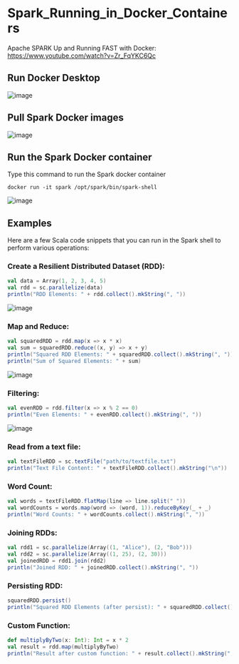 # Spark_Running_in_Docker_Containers

Apache SPARK Up and Running FAST with Docker: https://www.youtube.com/watch?v=Zr_FqYKC6Qc

## Run Docker Desktop

![image](https://github.com/luiscoco/Spark-Shell_Running_in_Docker_Containers/assets/32194879/1dae31df-6aaf-496d-bbdb-e695ee16bafb)

## Pull Spark Docker images 

![image](https://github.com/luiscoco/Spark-Shell_Running_in_Docker_Containers/assets/32194879/54a45dc6-383d-47a9-996b-18ac12bed59c)

## Run the Spark Docker container

Type this command to run the Spark docker container

```
docker run -it spark /opt/spark/bin/spark-shell
```

![image](https://github.com/luiscoco/Spark-Shell_Running_in_Docker_Containers/assets/32194879/3e41806f-2f7d-47f0-a99b-c9d69e1a1cff)

## Examples

Here are a few Scala code snippets that you can run in the Spark shell to perform various operations:

### Create a Resilient Distributed Dataset (RDD):

```scala
val data = Array(1, 2, 3, 4, 5)
val rdd = sc.parallelize(data)
println("RDD Elements: " + rdd.collect().mkString(", "))
```

![image](https://github.com/luiscoco/Spark-Shell_Running_in_Docker_Containers/assets/32194879/5d884dde-67c8-44f8-b355-5ab2477e1e1f)

### Map and Reduce:

```scala
val squaredRDD = rdd.map(x => x * x)
val sum = squaredRDD.reduce((x, y) => x + y)
println("Squared RDD Elements: " + squaredRDD.collect().mkString(", "))
println("Sum of Squared Elements: " + sum)
```

![image](https://github.com/luiscoco/Spark-Shell_Running_in_Docker_Containers/assets/32194879/6f3922ef-de14-484b-87e7-b7d0b500d714)

### Filtering:

```scala
val evenRDD = rdd.filter(x => x % 2 == 0)
println("Even Elements: " + evenRDD.collect().mkString(", "))
```

![image](https://github.com/luiscoco/Spark-Shell_Running_in_Docker_Containers/assets/32194879/c1776e73-4e25-4ae4-a397-b0fd36517cc6)

### Read from a text file:

```scala
val textFileRDD = sc.textFile("path/to/textfile.txt")
println("Text File Content: " + textFileRDD.collect().mkString("\n"))
```

### Word Count:

```scala
val words = textFileRDD.flatMap(line => line.split(" "))
val wordCounts = words.map(word => (word, 1)).reduceByKey(_ + _)
println("Word Counts: " + wordCounts.collect().mkString(", "))
```

### Joining RDDs:

```scala
val rdd1 = sc.parallelize(Array((1, "Alice"), (2, "Bob")))
val rdd2 = sc.parallelize(Array((1, 25), (2, 30)))
val joinedRDD = rdd1.join(rdd2)
println("Joined RDD: " + joinedRDD.collect().mkString(", "))
```

### Persisting RDD:

```scala
squaredRDD.persist()
println("Squared RDD Elements (after persist): " + squaredRDD.collect().mkString(", "))
```

### Custom Function:

```scala
def multiplyByTwo(x: Int): Int = x * 2
val result = rdd.map(multiplyByTwo)
println("Result after custom function: " + result.collect().mkString(", "))
```
